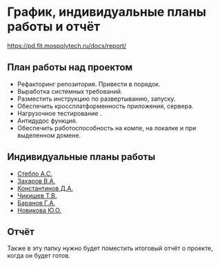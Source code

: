 # График, индивидуальные планы работы и отчёт

https://pd.fit.mospolytech.ru/docs/report/

## План работы над проектом

- Рефакторинг репозитория. Привести в порядок. 
- Выработка системных требований. 
- Разместить инструкцию по развертыванию, запуску. 
- Обеспечить кроссплатформенность приложения, сервера.
- Нагрузочное тестирование .
- Антидудос функция. 
- Обеспечить работоспособность на компе, на локалке и при выделенном домене.

## Индивидуальные планы работы

- [Стебло А.С.](Steblo.md)
- [Захаров В.А.](Zaharov.md)
- [Константинов Д.А.](Konstantinov.md)
- [Чикишев Т.В.](Chikishev.md)
- [Баранов Г.А.](Baranov.md)
- [Новикова Ю.О.](Novikova.md)

## Отчёт

Также в эту папку нужно будет поместить итоговый отчёт о проекте, когда он будет готов.
